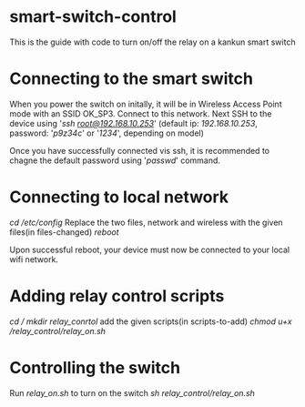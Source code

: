 # smart-switch-control
This is the guide with code to turn on/off the relay on a kankun smart switch


# Connecting to the smart switch
When you power the switch on initally, it will be in Wireless Access Point mode with an SSID OK_SP3. Connect to this network.
Next SSH to the device using '*ssh root@192.168.10.253*' (default ip: *192.168.10.253*, password: '*p9z34c*' or '*1234*', depending on model)

Once you have successfully connected vis ssh, it is recommended to chagne the default password using '*passwd*' command.

# Connecting to local network
*cd /etc/config*
Replace the two files, network and wireless with the given files(in files-changed)
*reboot*

Upon successful reboot, your device must now be connected to your local wifi network.

# Adding relay control scripts
*cd /*
*mkdir relay_conrtol*
add the given scripts(in scripts-to-add)
*chmod u+x /relay_control/relay_on.sh*

# Controlling the switch
Run *relay_on.sh* to turn on the switch
*sh relay_control/relay_on.sh*
